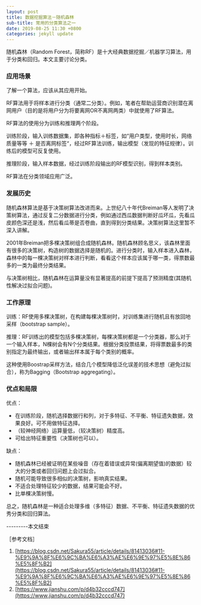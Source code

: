 ```yaml
---
layout: post
title: 数据挖掘算法－随机森林
sub-title: 常用的分类算法之一
date: 2019-08-25 11:30 +0800
categories: jekyll update
---
```


随机森林（Random Forest，简称RF）是十大经典数据挖掘／机器学习算法，用于分类和回归。本文主要讨论分类。

### 应用场景

了解一个算法，应该从其应用开始。

RF算法用于将样本进行分类（通常二分类）。例如，笔者在帮助运营商识别潜在离网用户（目的是将用户分为将要离网OR不离网两类）中就使用了RF算法。

RF算法的使用分为训练和推理两个阶段。

训练阶段，输入训练数据集，即各种指标＋标签，如“用户类型，使用时长，网络质量等等 ＋ 是否离网标签“，经过RF算法训练，输出模型（发现的特征规律）。训练后的模型可反复使用。

推理阶段，输入样本数据，经过训练阶段输出的RF模型识别，得到样本类别。

RF算法在分类领域应用广泛。

### 发展历史

随机森林算法是基于决策树算法改进而来。上世纪八十年代Breiman等人发明了决策树算法，通过反复二分数据进行分类，例如通过西瓜数据判断好瓜坏瓜，先看瓜皮颜色深还是浅，然后看瓜蒂是否卷曲，直到得到分类结果。决策树算法这里暂不深入讲解。

2001年Breiman把多棵决策树组合成随机森林。随机森林顾名思义，该森林里面有很多的决策树，构造树的数据选择是随机的。进行分类时，输入样本进入森林，森林中的每一棵决策树对样本进行判断，看看这个样本应该属于哪一类，得票数最多的一类为最终分类结果。

与决策树相比，随机森林在运算量没有显著提高的前提下提高了预测精度(其随机性解决过拟合问题)。

### 工作原理

训练：RF使用多棵决策树，在构建每棵决策树时，对训练集进行随机且有放回地采样（bootstrap sample）。

推理：RF训练出的模型包括多棵决策树，每棵决策树都是一个分类器，那么对于一个输入样本，N棵树会有N个分类结果。根据分类投票结果，将得票数最多的类别指定为最终输出，或者输出样本属于每个类别的概率。

这种使用Boostrap采样方法，结合几个模型降低泛化误差的技术思想（避免过拟合），称为Bagging（Bootstrap aggregating）。


### 优点和局限

优点：
* 在训练阶段，随机选择数据行和列，对于多特征、不平衡、特征遗失数据，效果良好。可不用做特征选择。
* （较神经网络）运算量低，（较决策树）精度高。
* 可给出特征重要性（决策树也可以）。

缺点：
* 随机森林已经被证明在某些噪音（存在着错误或异常(偏离期望值)的数据）较大的分类或者回归问题上会过拟合。
* 随机可能导致很多相似的决策树，影响真实结果。
* 不适合处理特征较少的数据，结果可能会不好。
* 比单棵决策树慢。


总之，随机森林是一种适合处理多维（多特征）数据、不平衡、特征遗失数据的优秀分类和回归算法。


---------本文结束


［参考文档］

1. [https://blog.csdn.net/Sakura55/article/details/81413036#11-%E9%9A%8F%E6%9C%BA%E6%A3%AE%E6%9E%97%E5%8E%86%E5%8F%B2](https://blog.csdn.net/Sakura55/article/details/81413036#11-%E9%9A%8F%E6%9C%BA%E6%A3%AE%E6%9E%97%E5%8E%86%E5%8F%B2)
2. [https://www.jianshu.com/p/d4b32cccd747](https://www.jianshu.com/p/d4b32cccd747)


